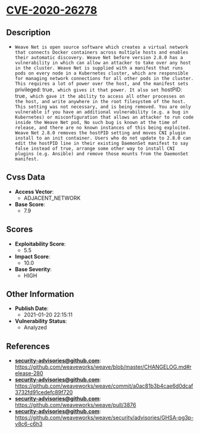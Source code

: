 
# [CVE-2020-26278](https://cve.mitre.org/cgi-bin/cvename.cgi?name=CVE-2020-26278)

## Description

- `Weave Net is open source software which creates a virtual network that connects Docker containers across multiple hosts and enables their automatic discovery. Weave Net before version 2.8.0 has a vulnerability in which can allow an attacker to take over any host in the cluster. Weave Net is supplied with a manifest that runs pods on every node in a Kubernetes cluster, which are responsible for managing network connections for all other pods in the cluster. This requires a lot of power over the host, and the manifest sets `privileged: true`, which gives it that power. It also set `hostPID: true`, which gave it the ability to access all other processes on the host, and write anywhere in the root filesystem of the host. This setting was not necessary, and is being removed. You are only vulnerable if you have an additional vulnerability (e.g. a bug in Kubernetes) or misconfiguration that allows an attacker to run code inside the Weave Net pod, No such bug is known at the time of release, and there are no known instances of this being exploited. Weave Net 2.8.0 removes the hostPID setting and moves CNI plugin install to an init container. Users who do not update to 2.8.0 can edit the hostPID line in their existing DaemonSet manifest to say false instead of true, arrange some other way to install CNI plugins (e.g. Ansible) and remove those mounts from the DaemonSet manifest.`

## Cvss Data

- **Access Vector**:
  - ADJACENT_NETWORK
- **Base Score**:
  - 7.9

## Scores

- **Exploitability Score**:
  - 5.5
- **Impact Score**:
  - 10.0
- **Base Severity**:
  - HIGH

## Other Information

- **Publish Date**:
  - 2021-01-20 22:15:11
- **Vulnerability Status**:
  - Analyzed

## References

- **security-advisories@github.com**: https://github.com/weaveworks/weave/blob/master/CHANGELOG.md#release-280
- **security-advisories@github.com**: https://github.com/weaveworks/weave/commit/a0ac81b3b4cae6d0dcaf3732fd91cedefc89f720
- **security-advisories@github.com**: https://github.com/weaveworks/weave/pull/3876
- **security-advisories@github.com**: https://github.com/weaveworks/weave/security/advisories/GHSA-pg3p-v8c6-c6h3
